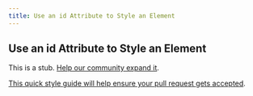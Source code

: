 ```yaml
---
title: Use an id Attribute to Style an Element
---
```

## Use an id Attribute to Style an Element

This is a stub. <a href='https://github.com/freecodecamp/guides/tree/master/src/pages/certifications/responsive-web-design/basic-css/use-an-id-attribute-to-style-an-element/index.md' target='_blank' rel='nofollow'>Help our community expand it</a>.

<a href='https://github.com/freecodecamp/guides/blob/master/README.md' target='_blank' rel='nofollow'>This quick style guide will help ensure your pull request gets accepted</a>.

<!-- The article goes here, in GitHub-flavored Markdown. Feel free to add YouTube videos, images, and CodePen/JSBin embeds  -->
<style>
  #cat-photo-form {background-color:green;}
</style>

<form action="/submit-cat-photo" id="cat-photo-form" #cat-photo-element {background-color: green;}>
